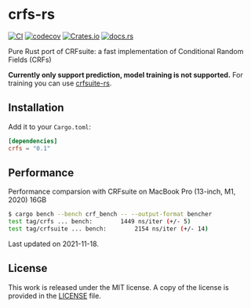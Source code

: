 # crfs-rs

[![CI](https://github.com/messense/crfs-rs/workflows/CI/badge.svg)](https://github.com/messense/crfs-rs/actions?query=workflow%3ACI)
[![codecov](https://codecov.io/gh/messense/crfs-rs/branch/main/graph/badge.svg)](https://codecov.io/gh/messense/crfs-rs)
[![Crates.io](https://img.shields.io/crates/v/crfs.svg)](https://crates.io/crates/crfs)
[![docs.rs](https://docs.rs/crfs/badge.svg)](https://docs.rs/crfs/)

Pure Rust port of CRFsuite: a fast implementation of Conditional Random Fields (CRFs)

**Currently only support prediction, model training is not supported.**
For training you can use [crfsuite-rs](https://github.com/messense/crfsuite-rs).

## Installation

Add it to your ``Cargo.toml``:

```toml
[dependencies]
crfs = "0.1"
```

## Performance

Performance comparsion with CRFsuite on MacBook Pro (13-inch, M1, 2020) 16GB

```bash
$ cargo bench --bench crf_bench -- --output-format bencher
test tag/crfs ... bench:        1449 ns/iter (+/- 5)
test tag/crfsuite ... bench:        2154 ns/iter (+/- 14)
```

Last updated on 2021-11-18.

## License

This work is released under the MIT license. A copy of the license is provided
in the [LICENSE](./LICENSE) file.
